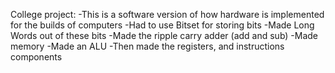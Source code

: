 College project:
-This is a software version of how hardware is implemented for the builds of computers 
-Had to use Bitset for storing bits 
-Made Long Words out of these bits 
-Made the ripple carry adder (add and sub)
-Made memory 
-Made an ALU
-Then made the registers, and instructions components 
